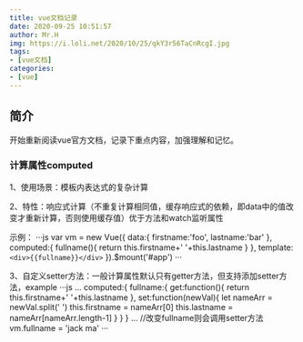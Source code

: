 ```yaml
---
title: vue文档记录
date: 2020-09-25 10:51:57
author: Mr.H
img: https://i.loli.net/2020/10/25/qkY3r56TaCnRcgI.jpg
tags:
- [vue文档]
categories:
- [vue]
---
```


## 简介
开始重新阅读vue官方文档，记录下重点内容，加强理解和记忆。
<!-- more -->

### 计算属性computed
1、使用场景：模板内表达式的复杂计算

2、特性：响应式计算（不重复计算相同值，缓存响应式的依赖，即data中的值改变才重新计算，否则使用缓存值）优于方法和watch监听属性

示例：
···js
var vm = new Vue({
    data:{
        firstname:'foo',
        lastname:'bar'
    },
    computed:{
        fullname(){
            return this.firstname+'  '+this.lastname
        }
    },
    template:`
        <div>{{fullname}}</div>
    `
}).$mount('#app')
···

3、自定义setter方法：一般计算属性默认只有getter方法，但支持添加setter方法，example
···js
...
computed:{
    fullname:{
        get:function(){
            return this.firstname+' '+this.lastname
        },
        set:function(newVal){
            let nameArr = newVal.split(' ')
            this.firstname = nameArr[0]
            this.lastname = nameArr[nameArr.length-1]
        }
    }
}
...
//改变fullname则会调用setter方法
vm.fullname = 'jack ma'
···

### 

